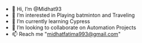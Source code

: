 - 👋 Hi, I’m @Midhat93
- 👀 I’m interested in Playing batminton and Traveling
- 🌱 I’m currently learning Cypress
- 💞️ I’m looking to collaborate on Automation Projects
- 📫 Reach me "midhatfatima993@gmail.com"

<!---
Midhat93/Midhat93 is a ✨ special ✨ repository because its `README.md` (this file) appears on your GitHub profile.
You can click the Preview link to take a look at your changes.
--->
